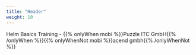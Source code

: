 ```yaml
---
title: "Header"
weight: 10
---
```


<!-- markdownlint-disable MD033 -->
<div class="pdf-header">
<p>Helm Basics Training - {{% onlyWhen mobi %}}Puzzle ITC GmbH{{% /onlyWhen %}}{{% onlyWhenNot mobi %}}acend gmbh{{% /onlyWhenNot %}}</p>
</div>
<!-- markdownlint-enable MD033 -->
